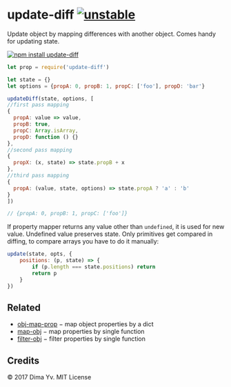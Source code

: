 # update-diff [![unstable](https://img.shields.io/badge/stability-unstable-green.svg)](http://github.com/badges/stability-badges)

Update object by mapping differences with another object. Comes handy for updating state.

[![npm install update-diff](https://nodei.co/npm/update-diff.png?mini=true)](https://npmjs.org/package/update-diff/)

```js
let prop = require('update-diff')

let state = {}
let options = {propA: 0, propB: 1, propC: ['foo'], propD: 'bar'}

updateDiff(state, options, [
//first pass mapping
{
  propA: value => value,
  propB: true,
  propC: Array.isArray,
  propD: function () {}
},
//second pass mapping
{
  propX: (x, state) => state.propB + x
},
//third pass mapping
{
  propA: (value, state, options) => state.propA ? 'a' : 'b'
}
])

// {propA: 0, propB: 1, propC: ['foo']}
```

If property mapper returns any value other than `undefined`, it is used for new value. Undefined value preserves state. Only primitives get compared in diffing, to compare arrays you have to do it manually:

```js
update(state, opts, {
	positions: (p, state) => {
		if (p.length === state.positions) return
		return p
	}
})
```

## Related

* [obj-map-prop](https://github.com/dfcreative/obj-map-prop) − map object properties by a dict
* [map-obj](https://github.com/sindresorhus/map-obj) − map properties by single function
* [filter-obj](https://github.com/sindresorhus/filter-obj) − filter properties by single function


## Credits

© 2017 Dima Yv. MIT License
